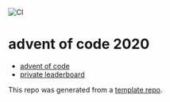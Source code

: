 ![CI](https://github.com/diskostu/aoc2020/workflows/CI/badge.svg)

# advent of code 2020

- [advent of code](https://adventofcode.com/)
- [private leaderboard](https://adventofcode.com/2020/leaderboard/private/view/583224)

This repo was generated from a  [template repo](https://github.com/diskostu/kata-template-java).

